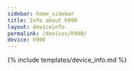 ```yaml
---
sidebar: home_sidebar
title: Info about h990
layout: deviceinfo
permalink: /devices/h990/
device: h990
---
```

{% include templates/device_info.md %}
